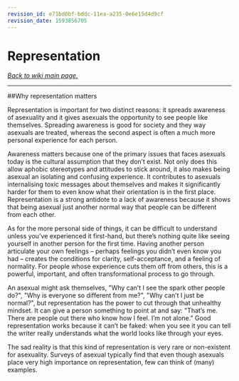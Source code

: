```yaml
---
revision_id: e71bd0bf-bddc-11ea-a235-0e6e15d4d9cf
revision_date: 1593856705
---
```


# Representation

[*Back to wiki main page.*](https://www.reddit.com/r/asexuality/wiki/index)

---

##Why representation matters

Representation is important for two distinct reasons: it spreads awareness of asexuality and it gives asexuals the opportunity to see people like themselves. Spreading awareness is good for society and they way asexuals are treated, whereas the second aspect is often a much more personal experience for each person.

Awareness matters because one of the primary issues that faces asexuals today is the cultural assumption that they don’t exist. Not only does this allow aphobic stereotypes and attitudes to stick around, it also makes being asexual an isolating and confusing experience. It contributes to asexuals internalising toxic messages about themselves and makes it significantly harder for them to even know what their orientation is in the first place. Representation is a strong antidote to a lack of awareness because it shows that being asexual just another normal way that people can be different from each other.

As for the more personal side of things, it can be difficult to understand unless you’ve experienced it first-hand, but there’s nothing quite like seeing yourself in another person for the first time. Having another person articulate your own feelings – perhaps feelings you didn’t even know you had – creates the conditions for clarity, self-acceptance, and a feeling of normality. For people whose experience cuts them off from others, this is a powerful, important, and often transformational process to go through.

An asexual might ask themselves, "Why can’t I see the spark other people do?", "Why is everyone so different from me?", "Why can’t I just be normal?", but representation has the power to cut through that unhealthy mindset. It can give a person something to point at and say: "That’s me. There are people out there who know how I feel. I’m not alone." Good representation works because it can’t be faked: when you see it you can tell the writer really understands what the world looks like through your eyes.

The sad reality is that this kind of representation is very rare or non-existent for asexuality. Surveys of asexual typically find that even though asexuals place very high importance on representation, few can think of (many) examples.